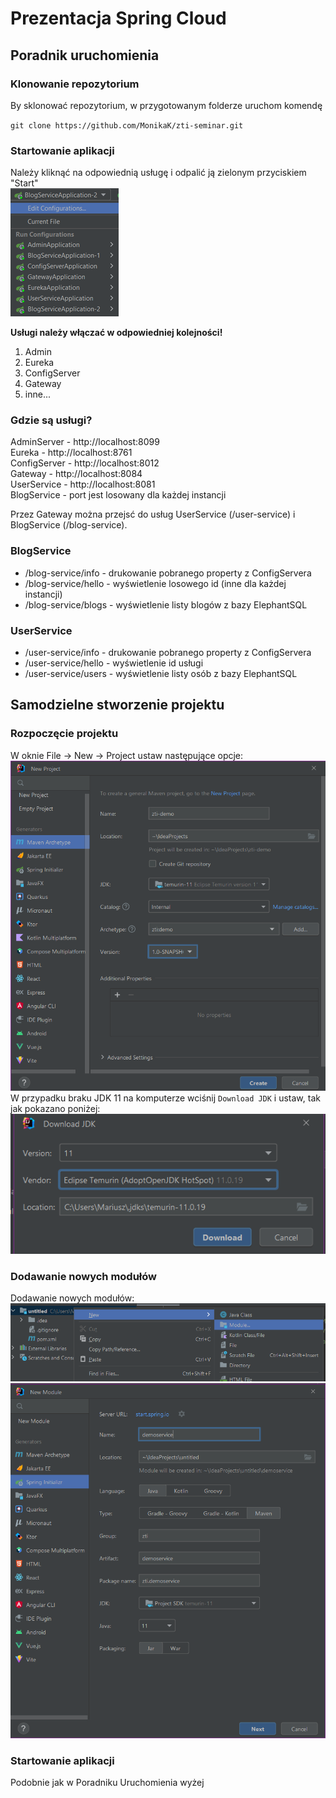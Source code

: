 # Prezentacja Spring Cloud

## Poradnik uruchomienia

### Klonowanie repozytorium

By sklonować repozytorium, w przygotowanym folderze uruchom komendę

`git clone https://github.com/MonikaK/zti-seminar.git`

### Startowanie aplikacji

Należy kliknąć na odpowiednią usługę i odpalić ją zielonym przyciskiem "Start"  
![img_5.png](img_5.png)

**Usługi należy włączać w odpowiedniej kolejności!**
1. Admin
2. Eureka
3. ConfigServer
4. Gateway
5. inne...

### Gdzie są usługi?

AdminServer - http://localhost:8099  
Eureka - http://localhost:8761  
ConfigServer - http://localhost:8012  
Gateway - http://localhost:8084  
UserService - http://localhost:8081  
BlogService - port jest losowany dla każdej instancji  

Przez Gateway można przejsć do usług UserService (/user-service) i BlogService (/blog-service).  

### BlogService

- /blog-service/info - drukowanie pobranego property z ConfigServera
- /blog-service/hello - wyświetlenie losowego id (inne dla każdej instancji)
- /blog-service/blogs - wyświetlenie listy blogów z bazy ElephantSQL

### UserService

- /user-service/info - drukowanie pobranego property z ConfigServera
- /user-service/hello - wyświetlenie id usługi
- /user-service/users - wyświetlenie listy osób z bazy ElephantSQL

## Samodzielne stworzenie projektu

### Rozpoczęcie projektu

W oknie File -> New -> Project ustaw następujące opcje:  
![img_3.png](img_3.png)
W przypadku braku JDK 11 na komputerze wciśnij `Download JDK` i ustaw, tak jak pokazano poniżej:  
![img.png](img.png)

### Dodawanie nowych modułów

Dodawanie nowych modułów:  
![img_2.png](img_2.png)  
![img_4.png](img_4.png)  

### Startowanie aplikacji

Podobnie jak w Poradniku Uruchomienia wyżej
